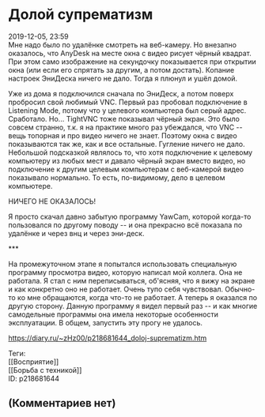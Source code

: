 Долой супрематизм
=================

  
2019-12-05, 23:59  
 Мне надо было по удалёнке смотреть на веб-камеру. Но внезапно оказалось, что AnyDesk на месте окна с видео рисует чёрный квадрат. При этом само изображение на секундочку показывается при открытии окна (или если его спрятать за другим, а потом достать). Копание настроек ЭниДеска ничего не дало. Тогда я плюнул и ушёл домой.   
   
 Уже из дома я подключился сначала по ЭниДеск, а потом поверх пробросил свой любимый VNC. Первый раз пробовал подключение в Listening Mode, потому что у целевого компьютера был серый адрес. Сработало. Но... TightVNC тоже показывал чёрный экран. Это было совсем странно, т.к. я на практике много раз убеждался, что VNC -- вещь топорная и про видео ничего не знает. Поэтому окна с видео показываются так же, как и все остальные. Гугление ничего не дало. Небольшой подсказкой являлось то, что хотя подключение к целевому компьютеру из любых мест и давало чёрный экран вместо видео, но подключение к другим целевым компьютерам с веб-камерой видео показывало нормально. То есть, по-видимому, дело в целевом компьютере.   
   
 НИЧЕГО НЕ ОКАЗАЛОСЬ!   
   
 Я просто скачал давно забытую программу YawCam, которой когда-то пользовался по другому поводу -- и она прекрасно всё показала по удалёнке и через внц и через эни-деск.   
   
 \*\*\*   
   
 На промежуточном этапе я попытался использовать специальную программу просмотра видео, которую написал мой коллега. Она не работала. Я стал с ним переписываться, об'ясняя, что я вижу на экране и как конкретно оно не работает. Очень тупо себя чувствовал. Обычно-то ко мне обращаются, когда что-то не работает. А теперь я оказался по другую сторону. Данную программу я видел первый раз -- и как многие самодельные программы она имела некоторые особенности эксплуатации. В общем, запустить эту прогу не удалось.   
  
<https://diary.ru/~zHz00/p218681644_doloj-suprematizm.htm>  
  
Теги:  
[[Восприятие]]  
[[Борьба с техникой]]  
ID: p218681644  


(Комментариев нет)
------------------